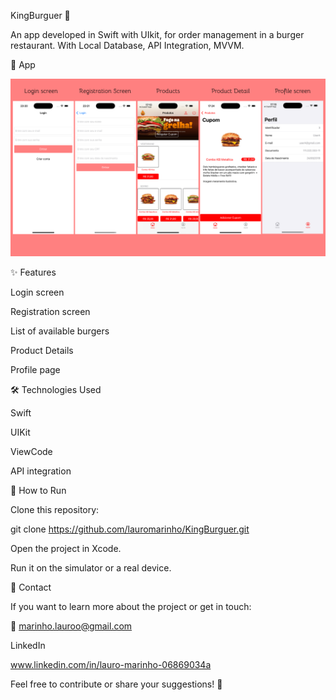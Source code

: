 KingBurguer 🍔

An app developed in Swift with UIkit, for order management in a burger restaurant. With Local Database, API Integration, MVVM.

📸 App

![](https://github.com/LauroMarinho/KingBurguer/blob/8461b7b02c44014acc78be9ee57efe6329f0fce1/BannerAtt.png)

✨ Features

Login screen

Registration screen

List of available burgers

Product Details 

Profile page


🛠️ Technologies Used

Swift

UIKit

ViewCode

API integration

🚀 How to Run

Clone this repository:

git clone https://github.com/lauromarinho/KingBurguer.git

Open the project in Xcode.

Run it on the simulator or a real device.

📩 Contact

If you want to learn more about the project or get in touch:

📧 marinho.lauroo@gmail.com

LinkedIn

www.linkedin.com/in/lauro-marinho-06869034a

Feel free to contribute or share your suggestions! 🚀
